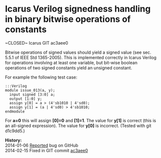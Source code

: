 
Icarus Verilog signedness handling in binary bitwise operations of constants
============================================================================

~CLOSED~ Icarus GIT ac3aee0

Bitwise operations of signed values should yield a signed value (see sec. 5.5.1
of IEEE Std 1365-2005). This is implemented correctly in Icarus Verilog for
operations involving at least one variable, but bit-wise boolean operations of
two signed constants yield an unsigned constant.

For example the following test case:

    :::Verilog
    module issue_013(a, y);
      input signed [3:0] a;
      output [1:0] y;
      assign y[0] = a > (4'sb1010 | 4'sd0);
      assign y[1] = (a | 4'sd0) > 4'sb1010;
    endmodule

For **a=0** this will assign **[0]=0** and **[1]=1**. The value for **y[1]** is
correct (this is an all-signed expression). The value for **y[0]** is
incorrect. (Tested with git d1c9dd5.)

**History:**  
2014-01-06 [Reported](https://github.com/steveicarus/iverilog/issues/8) bug on GitHub  
2014-02-15 Fixed in GIT commit [ac3aee0](https://github.com/steveicarus/iverilog/commit/ac3aee01720773002f995b9185d2e2024e736177)  
